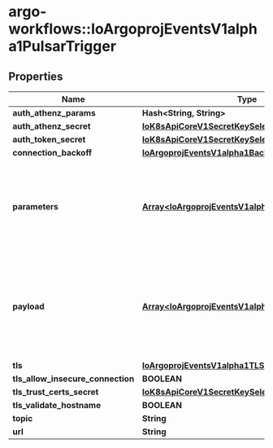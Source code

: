 # argo-workflows::IoArgoprojEventsV1alpha1PulsarTrigger

## Properties
Name | Type | Description | Notes
------------ | ------------- | ------------- | -------------
**auth_athenz_params** | **Hash&lt;String, String&gt;** |  | [optional] 
**auth_athenz_secret** | [**IoK8sApiCoreV1SecretKeySelector**](IoK8sApiCoreV1SecretKeySelector.md) |  | [optional] 
**auth_token_secret** | [**IoK8sApiCoreV1SecretKeySelector**](IoK8sApiCoreV1SecretKeySelector.md) |  | [optional] 
**connection_backoff** | [**IoArgoprojEventsV1alpha1Backoff**](IoArgoprojEventsV1alpha1Backoff.md) |  | [optional] 
**parameters** | [**Array&lt;IoArgoprojEventsV1alpha1TriggerParameter&gt;**](IoArgoprojEventsV1alpha1TriggerParameter.md) | Parameters is the list of parameters that is applied to resolved Kafka trigger object. | [optional] 
**payload** | [**Array&lt;IoArgoprojEventsV1alpha1TriggerParameter&gt;**](IoArgoprojEventsV1alpha1TriggerParameter.md) | Payload is the list of key-value extracted from an event payload to construct the request payload. | [optional] 
**tls** | [**IoArgoprojEventsV1alpha1TLSConfig**](IoArgoprojEventsV1alpha1TLSConfig.md) |  | [optional] 
**tls_allow_insecure_connection** | **BOOLEAN** |  | [optional] 
**tls_trust_certs_secret** | [**IoK8sApiCoreV1SecretKeySelector**](IoK8sApiCoreV1SecretKeySelector.md) |  | [optional] 
**tls_validate_hostname** | **BOOLEAN** |  | [optional] 
**topic** | **String** |  | [optional] 
**url** | **String** |  | [optional] 


